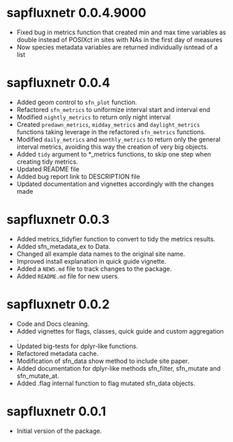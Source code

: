 # sapfluxnetr 0.0.4.9000
* Fixed bug in metrics function that created min and max time variables as double
  instead of POSIXct in sites with NAs in the first day of measures
* Now species metadata variables are returned individually isntead of a list

# sapfluxnetr 0.0.4

* Added geom control to `sfn_plot` function.
* Refactored `sfn_metrics` to uniformize interval start and interval end
* Modified `nightly_metrics` to return only night interval
* Created `predawn_metrics`, `midday_metrics` and `daylight_metrics` functions
  taking leverage in the refactored `sfn_metrics` functions.
* Modified `daily_metrics` and `monthly_metrics` to return only the general
  interval metrics, avoiding this way the creation of very big objects.
* Added `tidy` argument to *_metrics functions, to skip one step when creating
  tidy metrics.
* Updated README file
* Added bug report link to DESCRIPTION file
* Updated documentation and vignettes accordingly with the changes made

# sapfluxnetr 0.0.3

* Added metrics_tidyfier function to convert to tidy the metrics results.
* Added sfn_metadata_ex to Data.
* Changed all example data names to the original site name.
* Improved install explanation in quick guide vignette.
* Added a `NEWS.md` file to track changes to the package.
* Added `README.md` file for new users.

# sapfluxnetr 0.0.2

* Code and Docs cleaning.
* Added vignettes for flags, classes, quick guide and custom aggregation .
* Updated big-tests for dplyr-like functions.
* Refactored metadata cache.
* Modification of sfn_data show method to include site paper.
* Added documentation for dplyr-like methods sfn_filter, sfn_mutate and
  sfn_mutate_at.
* Added .flag internal function to flag mutated sfn_data objects.

# sapfluxnetr 0.0.1

* Initial version of the package.
